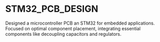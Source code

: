 # STM32_PCB_DESIGN
Designed a microcontroller PCB an STM32 for embedded applications. Focused on optimal component placement, integrating essential components like decoupling capacitors and regulators.
